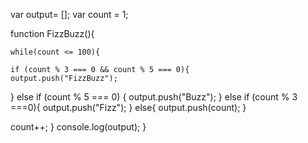 var output= [];
var count = 1;

function FizzBuzz(){
 
    while(count <= 100){

    if (count % 3 === 0 && count % 5 === 0){
    output.push("FizzBuzz");
}
else if (count % 5 === 0) {
    output.push("Buzz");
} else if (count % 3 ===0){
    output.push("Fizz");
}
else{
    output.push(count);
}

count++;
}
    console.log(output);
}
 